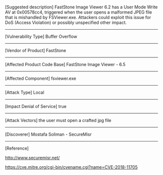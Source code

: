 [Suggested description]
FastStone Image Viewer 6.2 has a User Mode Write AV at 0x00578cc4, 
triggered when the user opens a malformed JPEG file that is mishandled 
by FSViewer.exe. Attackers could exploit this issue for DoS (Access 
Violation) or possibly unspecified other impact.

------------------------------------------

[Vulnerability Type]
Buffer Overflow

------------------------------------------

[Vendor of Product]
FastStone

------------------------------------------

[Affected Product Code Base]
FastStone Image Viewer - 6.5

------------------------------------------

[Affected Component]
fsviewer.exe

------------------------------------------

[Attack Type]
Local

------------------------------------------

[Impact Denial of Service]
true

------------------------------------------

[Attack Vectors]
the user must open a crafted jpg file

------------------------------------------

[Discoverer]
Mostafa Soliman - SecureMisr

------------------------------------------

[Reference]

http://www.securemisr.net/

https://cve.mitre.org/cgi-bin/cvename.cgi?name=CVE-2018-11705
